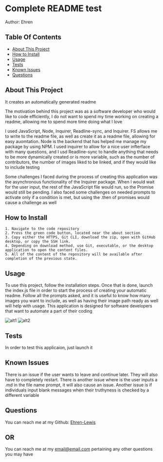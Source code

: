 
  # Complete README test

  Author: Ehren
  
  ## Table Of Contents  
  * [About This Project](#about-this-project)
  * [How to Install](#how-to-install)
  * [Usage](#usage) 
  * [Tests](#tests)
  * [Known Issues](#known-issues)
  * [Questions](#questions)
  
  ## About This Project

  It creates an automatically generated readme

  The motivation behind this project was as a software developer who would like to code efficiently, I do not want to spend my time working on creating a readme, allowing me to spend more time doing what I love

  I used JavaScript, Node, Inquirer, Readline-sync, and Inquirer. FS allows me to write to the readme file, as well as create it as a readme file, allowing for easy auomtation. Node is the backend that has helped me manage my package by using NPM. I used inquirer to allow for a nice user infterface with many questions, and I usd Readline-sync to handle anything that needs to be more dynamically created or is more variable, such as the number of contributors, the number of images liked to be linked, and if they would like to include testing

  Some challenges I faced during the process of creating this application was the asynchronous functionality of the Inquirer package. When I would wait for the user input, the rest of the JavaScript file would run, so the Promise would still be pending. I also faced some challenges on needed prompts to activate only if a condition is met, but using the .then of promises would cause a challenge as well

  
  ## How to Install

  
    1. Navigate to the code repository
    2. Press the green code button, located near the about section
    3. Copy either the HTTPS, Git CLI, download the zip, open with GitHub desktop, or copy the SSH link.
    4. Depending on download method, use Git, executable, or the desktop application to open the content files.
    5. All of the content of the repository will be available after completion of the previous state.
    

  ## Usage

  To use this project, follow the installation steps. Once that is done, launch the index.js file in order to start the process of creating your automatic readme. Follow all the prompts asked, and it is useful to know how many images you want to include, as well as having their image path ready as well will help with usage. This application is designed for software developers that want to automate a part of their coding

  ![alt1](./a)
![alt2](./b)


  

  

  ## Tests

  In order to test this applicaion, just launch it

  ## Known Issues

  There is an issue if the user wants to leave and continue later. They will also have to completely restart. There is another issue where is the user inputs a .md in the file name prompt, it will also cause an issue. Another issue is if individuals input blank messages when their truthyness is checked by a different variable

  ## Questions

  You can reach me at my Github: [Ehren-Lewis](https://github.com/Ehren-Lewis)

  ## OR

  You can reach me at my [email@email.com](mailto:email@email.com) pertaining any other questions you may have
  
